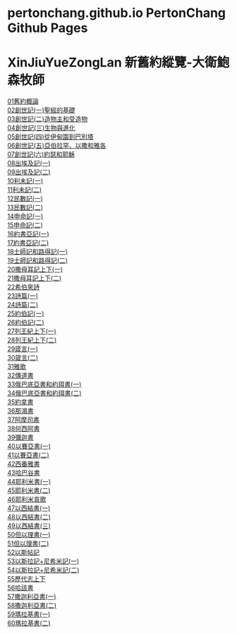 # pertonchang.github.io   PertonChang Github Pages

# XinJiuYueZongLan 新舊約縱覽-大衛鮑森牧師

[01舊約概論](http://pertonchang.github.io/新舊約縱覽/01舊約概論.html)<br>
[02創世記(一)聖經的基礎](http://pertonchang.github.io/新舊約縱覽/02創世記(一)聖經的基礎.html)<br>
[03創世記(二)造物主和受造物](http://pertonchang.github.io/新舊約縱覽/03創世記(二)造物主和受造物.html)<br>
[04創世記(三)生物與進化](http://pertonchang.github.io/新舊約縱覽/04創世記(三)生物與進化.html)<br>
[05創世記(四)從伊甸園到巴別塔](http://pertonchang.github.io/新舊約縱覽/05創世記(四)從伊甸園到巴別塔.html)<br>
[06創世記(五)亞伯拉罕、以撒和雅各](http://pertonchang.github.io/新舊約縱覽/06創世記(五)亞伯拉罕、以撒和雅各.html)<br>
[07創世記(六)約瑟和耶穌](http://pertonchang.github.io/新舊約縱覽/07創世記(六)約瑟和耶穌.html)<br>
[08出埃及記(一)](http://pertonchang.github.io/新舊約縱覽/08出埃及記(一).html)<br>
[09出埃及記(二)](http://pertonchang.github.io/新舊約縱覽/09出埃及記(二).html)<br>
[10利未記(一)](http://pertonchang.github.io/新舊約縱覽/10利未記(一).html)<br>
[11利未記(二)](http://pertonchang.github.io/新舊約縱覽/11利未記(二).html)<br>
[12民數記(一)](http://pertonchang.github.io/新舊約縱覽/12民數記(一).html)<br>
[13民數記(二)](http://pertonchang.github.io/新舊約縱覽/13民數記(二).html)<br>
[14申命記(一)](http://pertonchang.github.io/新舊約縱覽/14申命記(一).html)<br>
[15申命記(二)](http://pertonchang.github.io/新舊約縱覽/15申命記(二).html)<br>
[16約書亞記(一)](http://pertonchang.github.io/新舊約縱覽/16約書亞記(一).html)<br>
[17約書亞記(二)](http://pertonchang.github.io/新舊約縱覽/17約書亞記(二).html)<br>
[18士師記和路得記(一)](http://pertonchang.github.io/新舊約縱覽/18士師記和路得記(一).html)<br>
[19士師記和路得記(二)](http://pertonchang.github.io/新舊約縱覽/19士師記和路得記(二).html)<br>
[20撒母耳記上下(一)](http://pertonchang.github.io/新舊約縱覽/20撒母耳記上下(一).html)<br>
[21撒母耳記上下(二)](http://pertonchang.github.io/新舊約縱覽/21撒母耳記上下(二).html)<br>
[22希伯來詩](http://pertonchang.github.io/新舊約縱覽/22希伯來詩.html)<br>
[23詩篇(一)](http://pertonchang.github.io/新舊約縱覽/23詩篇(一).html)<br>
[24詩篇(二)](http://pertonchang.github.io/新舊約縱覽/24詩篇(二).html)<br>
[25約伯記(一)](http://pertonchang.github.io/新舊約縱覽/25約伯記(一).html)<br>
[26約伯記(二)](http://pertonchang.github.io/新舊約縱覽/26約伯記(二).html)<br>
[27列王紀上下(一)](http://pertonchang.github.io/新舊約縱覽/27列王紀上下(一).html)<br>
[28列王紀上下(二)](http://pertonchang.github.io/新舊約縱覽/28列王紀上下(二).html)<br>
[29箴言(一)](http://pertonchang.github.io/新舊約縱覽/29箴言(一).html)<br>
[30箴言(二)](http://pertonchang.github.io/新舊約縱覽/30箴言(二).html)<br>
[31雅歌](http://pertonchang.github.io/新舊約縱覽/31雅歌.html)<br>
[32傳道書](http://pertonchang.github.io/新舊約縱覽/32傳道書.html)<br>
[33俄巴底亞書和約珥書(一)](http://pertonchang.github.io/新舊約縱覽/33俄巴底亞書和約珥書(一).html)<br>
[34俄巴底亞書和約珥書(二)](http://pertonchang.github.io/新舊約縱覽/34俄巴底亞書和約珥書(二).html)<br>
[35約拿書](http://pertonchang.github.io/新舊約縱覽/35約拿書.html)<br>
[36那鴻書](http://pertonchang.github.io/新舊約縱覽/36那鴻書.html)<br>
[37阿摩司書](http://pertonchang.github.io/新舊約縱覽/37阿摩司書.html)<br>
[38何西阿書](http://pertonchang.github.io/新舊約縱覽/38何西阿書.html)<br>
[39彌迦書](http://pertonchang.github.io/新舊約縱覽/39彌迦書.html)<br>
[40以賽亞書(一)](http://pertonchang.github.io/新舊約縱覽/40以賽亞書(一).html)<br>
[41以賽亞書(二)](http://pertonchang.github.io/新舊約縱覽/41以賽亞書(二).html)<br>
[42西番雅書](http://pertonchang.github.io/新舊約縱覽/42西番雅書.html)<br>
[43哈巴谷書](http://pertonchang.github.io/新舊約縱覽/43哈巴谷書.html)<br>
[44耶利米書(一)](http://pertonchang.github.io/新舊約縱覽/44耶利米書(一).html)<br>
[45耶利米書(二)](http://pertonchang.github.io/新舊約縱覽/45耶利米書(二).html)<br>
[46耶利米哀歌](http://pertonchang.github.io/新舊約縱覽/46耶利米哀歌.html)<br>
[47以西結書(一)](http://pertonchang.github.io/新舊約縱覽/47以西結書(一).html)<br>
[48以西結書(二)](http://pertonchang.github.io/新舊約縱覽/48以西結書(二).html)<br>
[49以西結書(三)](http://pertonchang.github.io/新舊約縱覽/49以西結書(三).html)<br>
[50但以理書(一)](http://pertonchang.github.io/新舊約縱覽/50但以理書(一).html)<br>
[51但以理書(二)](http://pertonchang.github.io/新舊約縱覽/51但以理書(二).html)<br>
[52以斯帖記](http://pertonchang.github.io/新舊約縱覽/52以斯帖記.html)<br>
[53以斯拉記+尼希米記(一)](http://pertonchang.github.io/新舊約縱覽/53以斯拉記+尼希米記(一).html)<br>
[54以斯拉記+尼希米記(二)](http://pertonchang.github.io/新舊約縱覽/54以斯拉記+尼希米記(二).html)<br>
[55歷代志上下](http://pertonchang.github.io/新舊約縱覽/55歷代志上下.html)<br>
[56哈該書](http://pertonchang.github.io/新舊約縱覽/56哈該書.html)<br>
[57撒迦利亞書(一)](http://pertonchang.github.io/新舊約縱覽/57撒迦利亞書(一).html)<br>
[58撒迦利亞書(二)](http://pertonchang.github.io/新舊約縱覽/58撒迦利亞書(二).html)<br>
[59瑪拉基書(一)](http://pertonchang.github.io/新舊約縱覽/59瑪拉基書(一).html)<br>
[60瑪拉基書(二)](http://pertonchang.github.io/新舊約縱覽/60瑪拉基書(二).html)<br>

